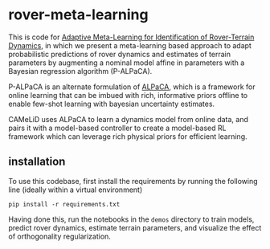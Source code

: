 # rover-meta-learning

This is code for [Adaptive Meta-Learning for Identification of Rover-Terrain Dynamics](https://arxiv.org/abs/2009.10191), in which we present a meta-learning based approach to adapt probabilistic predictions of rover dynamics and estimates of terrain parameters by augmenting a nominal model affine in parameters with a Bayesian regression algorithm (P-ALPaCA).

P-ALPaCA is an alternate formulation of [ALPaCA](https://github.com/StanfordASL/ALPaCA), which is a framework for online learning that can be imbued with rich, informative priors offline to enable few-shot learning with bayesian uncertainty estimates.

CAMeLiD uses ALPaCA to learn a dynamics model from online data, and pairs it with a model-based controller to create a model-based RL framework which can leverage rich physical priors for efficient learning.


## installation

To use this codebase, first install the requirements by running the following line (ideally within a virtual environment)

```
pip install -r requirements.txt
```

Having done this, run the notebooks in the `demos` directory to train models, predict rover dynamics, estimate terrain parameters, and visualize the effect of orthogonality regularization. 